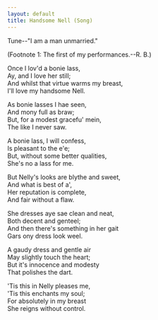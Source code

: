 ```yaml
---  
layout: default  
title: Handsome Nell (Song)  
---  
```

  
Tune--"I am a man unmarried."  
  
  
(Footnote 1: The first of my performances.--R. B.)  
  
Once I lov'd a bonie lass,  
Ay, and I love her still;  
And whilst that virtue warms my breast,  
I'll love my handsome Nell.  
  
As bonie lasses I hae seen,  
And mony full as braw;  
But, for a modest gracefu' mein,  
The like I never saw.  
  
A bonie lass, I will confess,  
Is pleasant to the e'e;  
But, without some better qualities,  
She's no a lass for me.  
  
But Nelly's looks are blythe and sweet,  
And what is best of a',  
Her reputation is complete,  
And fair without a flaw.  
  
She dresses aye sae clean and neat,  
Both decent and genteel;  
And then there's something in her gait  
Gars ony dress look weel.  
  
A gaudy dress and gentle air  
May slightly touch the heart;  
But it's innocence and modesty  
That polishes the dart.  
  
'Tis this in Nelly pleases me,  
'Tis this enchants my soul;  
For absolutely in my breast  
She reigns without control.